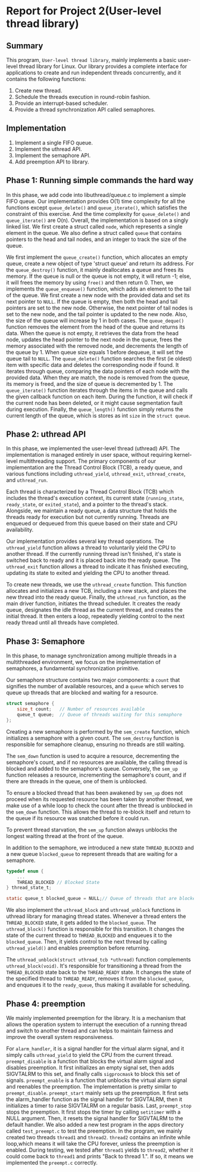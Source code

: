 # Report for Project 2(User-level thread library)
## Summary
This program, `User-level thread library`, mainly implements a basic user-level
thread library for Linux. Our library provides a complete interface for
applications to create and run independent threads concurrently, and it contains
the following functions:
1. Create new thread.
2. Schedule the threads execution in round-robin fashion.
3. Provide an interrupt-based scheduler.
4. Provide a thread synchronization API called semaphores.
## Implementation
1. Implement a single FIFO queue.
2. Implement the uthread API.
3. Implement the semaphore API.
4. Add preemption API to library.
## Phase 1: Running simple commands the hard way
In this phase, we add code into libuthread/queue.c to implement a simple FIFO
queue. Our implementation provides O(1) time complexity for all the functions
except `queue_delete()` and `queue_iterate()`, which satisfies the constraint of
this exercise. And the time complexity for `queue_delete()`
and `queue_iterate()` are O(n). Overall, the implementation is based on a singly
linked list. We first create a struct called `node`, which represents a single
element in the queue. We also define a struct called `queue` that contains
pointers to the head and tail nodes, and an integer to track the size of the
queue.

We first implement the `queue_create()` function, which allocates an empty
queue, create a new object of type 'struct queue' and return its address. For
the `queue_destroy()` function, it mainly deallocates a queue and frees its
memory. If the queue is null or the queue is not empty, it will return -1; else,
it will frees the memory by using `free()` and then return 0. Then, we
implements the `queue_enqueue()` function, which adds an element to the tail of
the queue. We first create a new node with the provided data and set its next
pointer to `NULL`. If the queue is empty, then both the head and tail pointers
are set to the new node. Otherwise, the next pointer of tail nodes is set to the
new node, and the tail pointer is updated to the new node. Also, the size of the
queue will increase by 1 in both cases. The `queue_deque()` function removes the
element from the head of the queue and returns its data. When the queue is not
empty, it retrieves the data from the head node, updates the head pointer to the
next node in the queue, frees the memory associated with the removed node, and
decrements the length of the queue by 1. When queue size equals 1 before
dequeue, it will set the queue tail to `NULL`. The `queue_delete()` function
searches the first (ie oldest) item with specific data and deletes the
corresponding node if found. It iterates through queue, comparing the data
pointers of each node with the provided data. When they are match, the node is
removed from the queue, its memory is freed, and the size of queue is
decremented by 1. The `queue_iterate()` function iterates through the items in
the queue and calls the given callback function on each item. During the
function, it will check if the current node has been deleted, or it might cause
segmentation fault during execution. Finally, the `queue_length()` function
simply returns the current length of the queue, which is stores as int `size` in
the `struct queue`.
## Phase 2: uthread API
In this phase, we implemented the user-level thread (uthread) API. The
implementation is managed entirely in user space, without requiring kernel-level
multithreading support. The primary components of our implementation are the
Thread Control Block (TCB), a ready queue, and various functions
including `uthread_yield`, `uthread_exit`, `uthread_create`, and `uthread_run`.

Each thread is characterized by a Thread Control Block (TCB) which includes the
thread's execution context, its current state (`running_state`, `ready_state`,
or `exited_state`), and a pointer to the thread's stack. Alongside, we maintain
a ready queue, a data structure that holds the threads ready for execution but
not currently running. Threads are enqueued or dequeued from this queue based on
their state and CPU availability.

Our implementation provides several key thread operations. The `uthread_yield`
function allows a thread to voluntarily yield the CPU to another thread. If the
currently running thread isn't finished, it's state is switched back to ready
and it is placed back into the ready queue. The `uthread_exit` function allows a
thread to indicate it has finished executing, updating its state to exited and
yielding the CPU to another thread.

To create new threads, we use the `uthread_create` function. This function
allocates and initializes a new TCB, including a new stack, and places the new
thread into the ready queue. Finally, the `uthread_run` function, as the main
driver function, initiates the thread scheduler. It creates the ready queue,
designates the idle thread as the current thread, and creates the initial
thread. It then enters a loop, repeatedly yielding control to the next ready
thread until all threads have completed.
## Phase 3: Semaphore
In this phase, to manage synchronization among multiple threads in a
multithreaded environment, we focus on the implementation of semaphores, a
fundamental synchronization primitive.

Our semaphore structure contains two major components: a `count` that signifies
the number of available resources, and a `queue` which serves to queue up
threads that are blocked and waiting for a resource.
```c
struct semaphore {
    size_t count;   // Number of resources available
    queue_t queue;  // Queue of threads waiting for this semaphore
};
```
Creating a new semaphore is performed by the `sem_create` function, which
initializes a semaphore with a given count. The `sem_destroy` function is
responsible for semaphore cleanup, ensuring no threads are still waiting.

The `sem_down` function is used to acquire a resource, decrementing the
semaphore's count, and if no resources are available, the calling thread is
blocked and added to the semaphore's queue. Conversely, the `sem_up` function
releases a resource, incrementing the semaphore's count, and if there are
threads in the queue, one of them is unblocked.

To ensure a blocked thread that has been awakened by `sem_up` does not proceed
when its requested resource has been taken by another thread, we make use of a
while loop to check the count after the thread is unblocked in the `sem_down`
function. This allows the thread to re-block itself and return to the queue if
its resource was snatched before it could run.

To prevent thread starvation, the `sem_up` function always unblocks the longest
waiting thread at the front of the queue.

In addition to the semaphore, we introduced a new state `THREAD_BLOCKED` and a
new queue `blocked_queue` to represent threads that are waiting for a semaphore.
```c
typedef enum {
    ...
    THREAD_BLOCKED // Blocked State
} thread_state_t;

static queue_t blocked_queue = NULL;// Queue of threads that are blocked
```
We also implement the `uthread_block` and `uthread_unblock`  functions in
uthread library for managing thread states. Whenever a thread enters
the `THREAD_BLOCKED` state, it gets added to the `blocked_queue`.
The `uthread_block()` function is responsible for this transition. It changes
the state of the current thread to `THREAD_BLOCKED` and enqueues it to
the `blocked_queue`. Then, it yields control to the next thread by
calling `uthread_yield()` and enables preemption before returning.

The `uthread_unblock(struct uthread_tcb *uthread)` function
complements `uthread_block(void)`. It's responsible for transitioning a thread
from the `THREAD_BLOCKED` state back to the `THREAD_READY` state. It changes the
state of the specified thread to `THREAD_READY`, removes it from
the `blocked_queue`, and enqueues it to the `ready_queue`, thus making it
available for scheduling.
## Phase 4: preemption
We mainly implemented preemption for the library. It is a mechanism that allows
the operation system to interrupt the execution of a running thread and switch
to another thread and can helps to maintain fairness and improve the overall
system responsiveness.

For `alarm_handler`, it is a signal handler for the virtual alarm signal, and it
simply calls `uthread_yield` to yield the CPU from the current
thread. `preempt_disable` is a function that blocks the virtual alarm signal and
disables preemption. It first initializes an empty signal set, then adds
SIGVTALRM to this set, and finally calls `sigprocmask` to block this set of
signals. `preempt_enable` is a function that unblocks the virtual alarm signal
and reenables the preemption. The implementation is pretty similar
to `preempt_disable`. `preempt_start` mainly sets up the preemption. It first
sets the alarm_handler function as the signal handler for SIGVTALRM, then it
initializes a timer to raise SIGVTALRM on a regular basis. Last, `preempt_stop`
stops the preemption. It first stops the timer by calling `setitimer` with a
NULL argument. Then, it resets the signal handler for SIGVTALRM to the default
handler. We also added a new test program in the apps directory
called `test_preempt.c` to test the preemption. In the program, we mainly
created two threads `thread1` and `thread2`. `thread2` contains an infinite
while loop,which means it will take the CPU forever, unless the preemption is
enabled. During testing, we tested after `thread1` yields to `thread2`, whether
it could come back to `thread1` and prints "Back to thread 1.". If so, it means
we implemented the `preempt.c` correctly.
